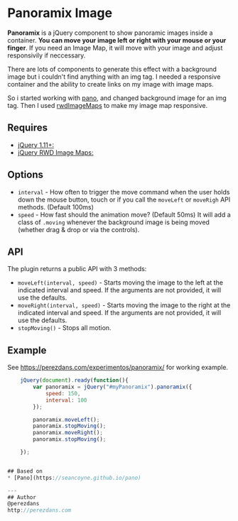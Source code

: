 # Panoramix Image

**Panoramix** is a jQuery component to show panoramic images inside a container. **You can move your image left or right with your mouse or your finger**. If you need an Image Map, it will move with your image and adjust responsivily if neccessary.

There are lots of components to generate this effect with a background image but i couldn't find anything with an img tag. I needed a responsive container and the ability to create links on my image with image maps.

So i started working with [pano](https://seancoyne.github.io/pano), and changed background image for an img tag. Then I used [rwdImageMaps](https://github.com/stowball/jQuery-rwdImageMaps) to make my image map responsive.

## Requires

* [jQuery 1.11+:](https://jquery.com/)
* [jQuery RWD Image Maps:](https://github.com/stowball/jQuery-rwdImageMaps)

## Options
* `interval` - How often to trigger the move command when the user holds down the mouse button, touch or if you call the `moveLeft` or `moveRigh` API methods. (Default 100ms)
* `speed` - How fast should the animation move? (Default 50ms)
It will add a class of `.moving` whenever the background image is being moved (whether drag & drop or via the controls).

## API

The plugin returns a public API with 3 methods:

* `moveLeft(interval, speed)` - Starts moving the image to the left at the indicated interval and speed.  If the arguments are not provided, it will use the defaults.
* `moveRight(interval, speed)` - Starts moving the image to the right at the indicated interval and speed.  If the arguments are not provided, it will use the defaults.
* `stopMoving()` - Stops all motion.

## Example

See https://perezdans.com/experimentos/panoramix/ for working example.

```javascript
    jQuery(document).ready(function(){
        var panoramix = jQuery("#myPanoramix").panoramix({
            speed: 150,
            interval: 100
        });

        panoramix.moveLeft();
        panoramix.stopMoving();
        panoramix.moveRight();
        panoramix.stopMoving();

    });


## Based on
* [Pano](https://seancoyne.github.io/pano)

---
## Author
@perezdans
http://perezdans.com



